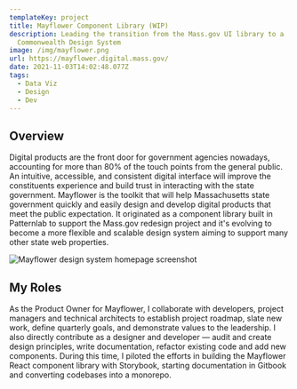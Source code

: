 ```yaml
---
templateKey: project
title: Mayflower Component Library (WIP)
description: Leading the transition from the Mass.gov UI library to a
  Commonwealth Design System
image: /img/mayflower.png
url: https://mayflower.digital.mass.gov/
date: 2021-11-03T14:02:48.077Z
tags:
  - Data Viz
  - Design
  - Dev
---
```

## Overview

Digital products are the front door for government agencies nowadays, accounting for more than 80% of the touch points from the general public. An intuitive, accessible, and consistent digital interface will improve the constituents experience and build trust in interacting with the state government. Mayflower is the toolkit that will help Massachusetts state government quickly and easily design and develop digital products that meet the public expectation. It originated as a component library built in Patternlab to support the Mass.gov redesign project and it's evolving to become a more flexible and scalable design system aiming to support many other state web properties.

![Mayflower design system homepage screenshot](/img/mayflower-home.png)

## My Roles

As the Product Owner for Mayflower, I collaborate with developers, project managers and technical architects to establish project roadmap, slate new work, define quarterly goals, and demonstrate values to the leadership. I also directly contribute as a designer and developer — audit and create design principles, write documentation, refactor existing code and add new components. During this time, I piloted the efforts in building the Mayflower React component library with Storybook, starting documentation in Gitbook and converting codebases into a monorepo.